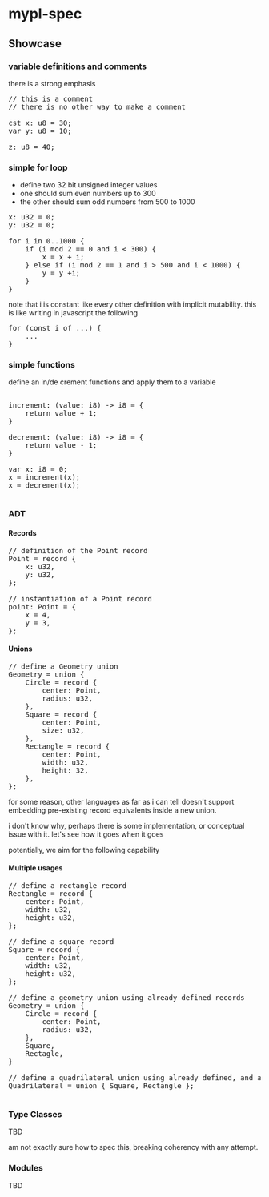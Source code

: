 # mypl-spec

## Showcase

### variable definitions and comments

there is a strong emphasis 

<pre>
// this is a comment
// there is no other way to make a comment

cst x: u8 = 30;
var y: u8 = 10;

z: u8 = 40;
</pre>


### simple for loop

- define two 32 bit unsigned integer values
- one should sum even numbers up to 300
- the other should sum odd numbers from 500 to 1000

<pre>
x: u32 = 0;
y: u32 = 0;

for i in 0..1000 {
    if (i mod 2 == 0 and i < 300) {
        x = x + i;
    } else if (i mod 2 == 1 and i > 500 and i < 1000) {
        y = y +i;
    }
}
</pre>

note that i is constant like every other definition with implicit mutability. this is like writing in javascript the following

<pre>
for (const i of ...) {
    ...
}
</pre>

### simple functions

define an in/de crement functions and apply them to a variable

<pre>

increment: (value: i8) -> i8 = {
    return value + 1;
}

decrement: (value: i8) -> i8 = {
    return value - 1;
}

var x: i8 = 0;
x = increment(x);
x = decrement(x);

</pre>

### ADT

#### Records

<pre>
// definition of the Point record
Point = record {
    x: u32,
    y: u32,
};

// instantiation of a Point record
point: Point = {
    x = 4,
    y = 3,
};
</pre>

#### Unions

<pre>
// define a Geometry union
Geometry = union {
    Circle = record {
        center: Point,
        radius: u32,
    },
    Square = record {
        center: Point,
        size: u32,
    },
    Rectangle = record {
        center: Point,
        width: u32,
        height: 32,
    },
};
</pre>

for some reason, other languages as far as i can tell doesn't support embedding pre-existing record equivalents inside a new union.

i don't know why, perhaps there is some implementation, or conceptual issue with it. let's see how it goes when it goes

potentially, we aim for the following capability

#### Multiple usages

<pre>
// define a rectangle record
Rectangle = record {
    center: Point,
    width: u32,
    height: u32,
};

// define a square record
Square = record {
    center: Point,
    width: u32,
    height: u32,
};

// define a geometry union using already defined records
Geometry = union {
    Circle = record {
        center: Point,
        radius: u32,
    },
    Square,
    Rectagle,
}

// define a quadrilateral union using already defined, and already used in other union records
Quadrilateral = union { Square, Rectangle };

</pre>

### Type Classes

TBD

am not exactly sure how to spec this, breaking coherency with any attempt.

### Modules

TBD